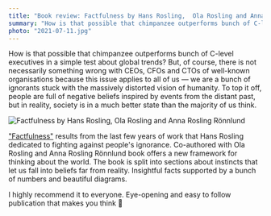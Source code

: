 ```yaml
---
title: "Book review: Factfulness by Hans Rosling,  Ola Rosling and Anna Rosling Rönnlund"
summary: "How is that possible that chimpanzee outperforms bunch of C-level executives in a simple test about global trends? But, of course, there is not necessarily something wrong with CEOs, CFOs and CTOs of well-known organisations because this issue applies to all of us — we are a bunch of ignorants stuck with the massively distorted vision of humanity."
photo: "2021-07-11.jpg"
---
```


How is that possible that chimpanzee outperforms bunch of C-level executives in a simple test about global trends? But, of course, there is not necessarily something wrong with CEOs, CFOs and CTOs of well-known organisations because this issue applies to all of us — we are a bunch of ignorants stuck with the massively distorted vision of humanity. To top it off, people are full of negative beliefs inspired by events from the distant past, but in reality, society is in a much better state than the majority of us think.

![Factfulness by Hans Rosling,  Ola Rosling and Anna Rosling Rönnlund](2021-07-11-1.jpg)

["Factfulness"](https://www.goodreads.com/book/show/34890015-factfulness) results from the last few years of work that Hans Rosling dedicated to fighting against people's ignorance. Co-authored with Ola Rosling and Anna Rosling Rönnlund book offers a new framework for thinking about the world. The book is split into sections about instincts that let us fall into beliefs far from reality. Insightful facts supported by a bunch of numbers and beautiful diagrams.

I highly recommend it to everyone. Eye-opening and easy to follow publication that makes you think 📕
